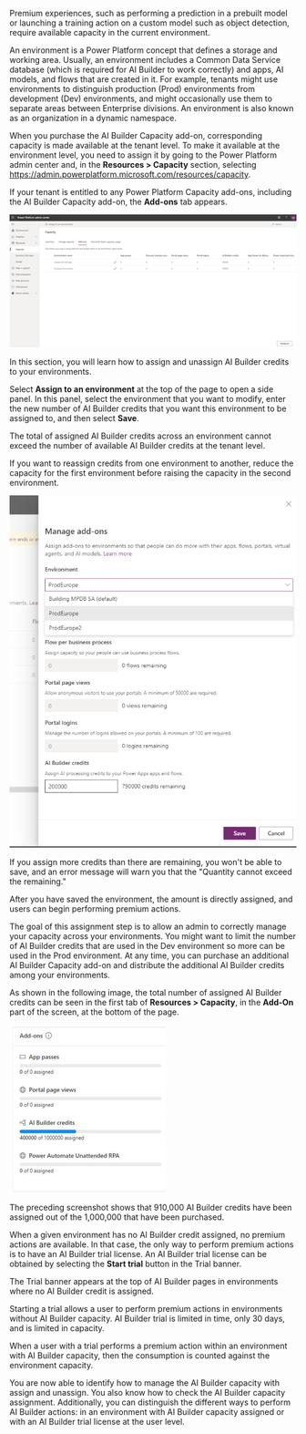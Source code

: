 Premium experiences, such as performing a prediction in a prebuilt model or launching a training action on a custom model such as object detection, require available capacity in the current environment.

An environment is a Power Platform concept that defines a storage and working area. Usually, an environment includes a Common Data Service database (which is required for AI Builder to work correctly) and apps, AI models, and flows that are created in it. For example, tenants might use environments to distinguish production (Prod) environments from development (Dev) environments, and might occasionally use them to separate areas between Enterprise divisions. An environment is also known as an organization in a dynamic namespace.

When you purchase the AI Builder Capacity add-on, corresponding capacity is made available at the tenant level. To make it available at the environment level, you need to assign it by going to the Power Platform admin center and, in the **Resources > Capacity** section, selecting <https://admin.powerplatform.microsoft.com/resources/capacity>.

If your tenant is entitled to any Power Platform Capacity add-ons, including the AI Builder Capacity add-on, the **Add-ons** tab appears.

![A screenshot of a computer Description automatically generated](../media/image5.png)

In this section, you will learn how to assign and unassign AI Builder credits to your environments.

Select **Assign to an environment** at the top of the page to open a side panel. In this panel, select the environment that you want to modify, enter the new number of AI Builder credits that you want this environment to be assigned to, and then select **Save**.

The total of assigned AI Builder credits across an environment cannot exceed the number of available AI Builder credits at the tenant level.

If you want to reassign credits from one environment to another, reduce the capacity for the first environment before raising the capacity in the second environment.

![A screenshot of a cell phone Description automatically generated](../media/image6.png)

If you assign more credits than there are remaining, you won't be able to save, and an error message will warn you that the "Quantity cannot exceed the remaining."

After you have saved the environment, the amount is directly assigned, and users can begin performing premium actions.

The goal of this assignment step is to allow an admin to correctly manage your capacity across your environments. You might want to limit the number of AI Builder credits that are used in the Dev environment so more can be used in the Prod environment. At any time, you can purchase an additional AI Builder Capacity add-on and distribute the additional AI Builder credits among your environments.

As shown in the following image, the total number of assigned AI Builder credits can be seen in the first tab of **Resources > Capacity**, in the **Add-On** part of the screen, at the bottom of the page.

![A screenshot of a cell phone Description automatically generated](../media/image7.png)

The preceding screenshot shows that 910,000 AI Builder credits have been assigned out of the 1,000,000 that have been purchased.

When a given environment has no AI Builder credit assigned, no premium actions are available. In that case, the only way to perform premium actions is to have an AI Builder trial license. An AI Builder trial license can be obtained by selecting the **Start trial** button in the Trial banner.

The Trial banner appears at the top of AI Builder pages in environments where no AI Builder credit is assigned.

Starting a trial allows a user to perform premium actions in environments without AI Builder capacity. AI Builder trial is limited in time, only 30 days, and is limited in capacity.

When a user with a trial performs a premium action within an environment with AI Builder capacity, then the consumption is counted against the environment capacity.

You are now able to identify how to manage the AI Builder capacity with assign and unassign. You also know how to check the AI Builder capacity assignment. Additionally, you can distinguish the different ways to perform AI Builder actions: in an environment with AI Builder capacity assigned or with an AI Builder trial license at the user level.
